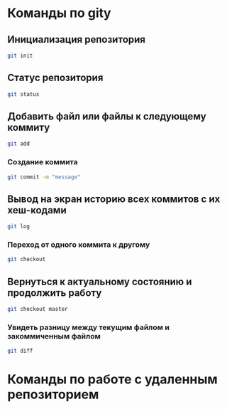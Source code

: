 # Команды по gitу

## Инициализация репозитория

```sh
git init
```

## Статус репозитория

```sh
git status
```

## Добавить файл или файлы к следующему коммиту

```sh
git add
```

### Создание коммита

```sh
git commit -m "message"
```
## Вывод на экран историю всех коммитов с их хеш-кодами

```sh
git log
```

### Переход от одного коммита к другому

```sh
git checkout
```

## Вернуться к актуальному состоянию и продолжить работу

```sh
git checkout master
```

### Увидеть разницу между текущим файлом и закоммиченным файлом

```sh
git diff
```
# Команды по работе с удаленным репозиторием
